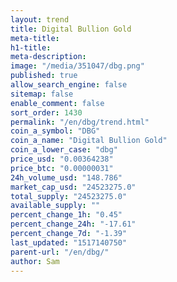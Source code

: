 ```yaml
---
layout: trend
title: Digital Bullion Gold
meta-title: 
h1-title: 
meta-description: 
image: "/media/351047/dbg.png"
published: true
allow_search_engine: false
sitemap: false
enable_comment: false
sort_order: 1430
permalink: "/en/dbg/trend.html"
coin_a_symbol: "DBG"
coin_a_name: "Digital Bullion Gold"
coin_a_lower_case: "dbg"
price_usd: "0.00364238"
price_btc: "0.00000031"
24h_volume_usd: "148.786"
market_cap_usd: "24523275.0"
total_supply: "24523275.0"
available_supply: ""
percent_change_1h: "0.45"
percent_change_24h: "-17.61"
percent_change_7d: "-1.39"
last_updated: "1517140750"
parent-url: "/en/dbg/"
author: Sam
---
```


